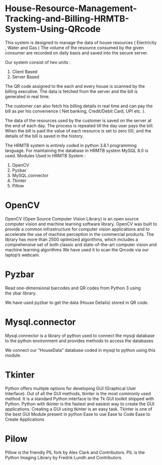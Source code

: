 # House-Resource-Management-Tracking-and-Billing-HRMTB-System-Using-QRcode

This system is designed to manage the data of house resources
( Electricity , Water and Gas )
The volume of the resource consumed by the given consumer are recorded on daily basis and saved into the secure server.

Our system consist of two units : 
1. Client Based
2. Server Based 

The QR code assigned to the each and every house is scanned by the billing executive.
The data is fetched from the server and the bill is generated in real time.

The customer can also fetch his billing details in real time and can pay the bill as per his convenience ( Net banking, Credit/Debit Card, UPI etc. ).


The data of the resources used by the customer is saved on the server at the end of each day.
The process is repeated till the day user pays the bill.
When the bill is paid the value of each resource is set to zero (0), and the details of the bill is saved in the history.

The HRMTB system is entirely coded in python 3.8.1 programming language.
For maintaining the database in HRMTB system MySQL 8.0 is used.
Modules Used in HRMTB System :
1. OpenCV
2. Pyzbar
3. MySQL.connector
4. Tkinter
5. Pillow  

# OpenCV

OpenCV (Open Source Computer Vision Library) is an open source computer vision and machine learning software library. OpenCV was built to provide a common infrastructure for computer vision applications and to accelerate the use of machine perception in the commercial products.
The library has more than 2500 optimized algorithms, which includes a comprehensive set of both classic and state-of-the-art computer vision and machine learning algorithms
We have used it to scan the Qrcode via our laptop’s webcam.

# Pyzbar

Read one-dimensional barcodes and QR codes from Python 3 using the zbar library.

We have used pyzbar to get the data (House Details) stored in QR code.

# Mysql.connector

Mysql.connector is a library of python used to connect the mysql database to the python environment and provides methods to access the databases

 We connect our “HouseData” database coded in mysql to python using this module.
 
 
# Tkinter

Python offers multiple options for developing GUI (Graphical User Interface). Out of all the GUI methods, tkinter is the most commonly used method. It is a standard Python interface to the Tk GUI toolkit shipped with Python. Python with tkinter is the fastest and easiest way to create the GUI applications. Creating a GUI using tkinter is an easy task.
Tkinter is one of the best GUI Module present in python 
Ease to use 
Ease to Code
Ease to Create Applications


# Pilow

 Pillow is the friendly PIL fork by Alex Clark and Contributors. PIL is the Python Imaging Library by Fredrik Lundh and Contributors.
